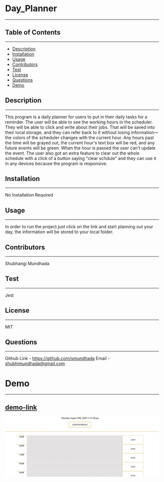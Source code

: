 # Day_Planner
---

## Table of Contents
---
* [Description](#Description)
* [Installation](#Installation)
* [Usage](#Usage)
* [Contributors](#Contributors)
* [Test](#Test)
* [License](#License)
* [Questions](#Questions)
* [Demo](#Demo)


## Description 
---
This program is a daily planner for users to put in their daily tasks for a reminder. The user will be able to see the working hours in the scheduler. They will be able to click and write about their jobs. That will be saved into their local storage, and they can refer back to it without losing information—the colors of the scheduler changes with the current hour. Any hours past the time will be grayed out, the current hour's text box will be red, and any future events will be green. When the hour is passed the user can't update the event. The user also got an extra feature to clear out the whole schedule with a click of a button saying "clear schdule" and they can use it in any devices because the program is responsive. 

## Installation 
---
No Installation Required 

## Usage 
---
In order to run the project just click on the link and start planning out your day, the information will be stored to your local folder. 

## Contributors
---
Shubhangi Mundhada

## Test
---
Jest

## License
---
MIT

## Questions
---
Github Link - https://github.com/smundhada
Email - shubhimundhada@gmail.com

# Demo 
---
## [demo-link](https://smundhada.github.io/Day_Planner/)

![alt text](schd-gif.gif)
